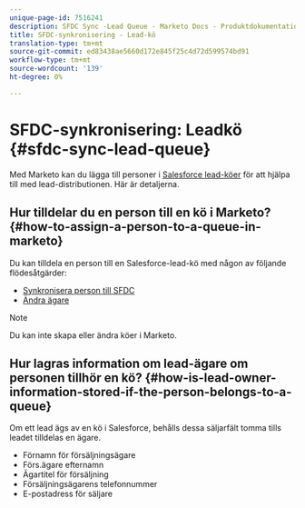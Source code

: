 ```yaml
---
unique-page-id: 7516241
description: SFDC Sync -Lead Queue - Marketo Docs - Produktdokumentation
title: SFDC-synkronisering - Lead-kö
translation-type: tm+mt
source-git-commit: ed83438ae5660d172e845f25c4d72d599574bd91
workflow-type: tm+mt
source-wordcount: '139'
ht-degree: 0%

---
```



# SFDC-synkronisering: Leadkö {#sfdc-sync-lead-queue}

Med Marketo kan du lägga till personer i [Salesforce lead-köer](https://help.salesforce.com/apex/HTViewHelpDoc?id=queues_overview.htm) för att hjälpa till med lead-distributionen. Här är detaljerna.

## Hur tilldelar du en person till en kö i Marketo? {#how-to-assign-a-person-to-a-queue-in-marketo}

Du kan tilldela en person till en Salesforce-lead-kö med någon av följande flödesåtgärder:

* [Synkronisera person till SFDC](/help/marketo/product-docs/core-marketo-concepts/smart-campaigns/salesforce-flow-actions/sync-person-to-sfdc.md)
* [Ändra ägare](/help/marketo/product-docs/core-marketo-concepts/smart-campaigns/salesforce-flow-actions/change-owner.md)

>[!NOTE]
>
>Du kan inte skapa eller ändra köer i Marketo.

## Hur lagras information om lead-ägare om personen tillhör en kö? {#how-is-lead-owner-information-stored-if-the-person-belongs-to-a-queue}

Om ett lead ägs av en kö i Salesforce, behålls dessa säljarfält tomma tills leadet tilldelas en ägare.

* Förnamn för försäljningsägare
* Förs.ägare efternamn
* Ägartitel för försäljning
* Försäljningsägarens telefonnummer
* E-postadress för säljare
